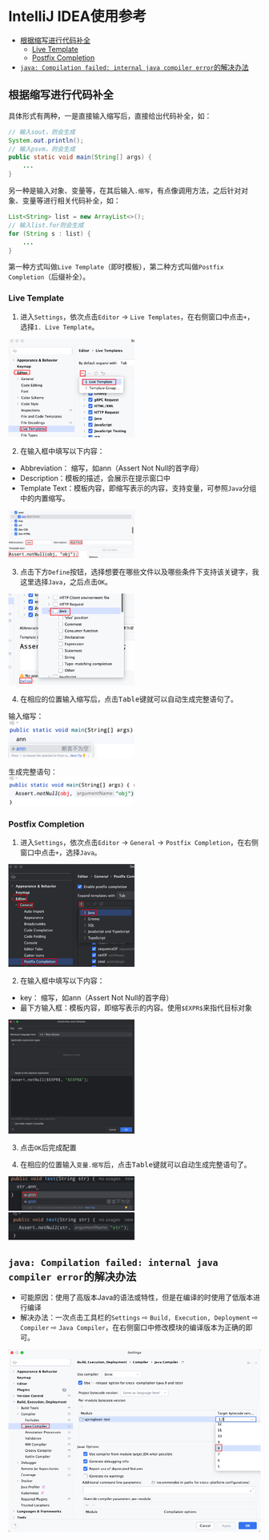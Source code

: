 <!-- omit from toc -->
# IntelliJ IDEA使用参考

- [根据缩写进行代码补全](#根据缩写进行代码补全)
  - [Live Template](#live-template)
  - [Postfix Completion](#postfix-completion)
- [`java: Compilation failed: internal java compiler error`的解决办法](#java-compilation-failed-internal-java-compiler-error的解决办法)


## 根据缩写进行代码补全

具体形式有两种，一是直接输入缩写后，直接给出代码补全，如：
```java
// 输入sout，则会生成
System.out.println();
// 输入psvm，则会生成
public static void main(String[] args) {
    ...
}
```
另一种是输入对象、变量等，在其后输入`.缩写`，有点像调用方法，之后针对对象、变量等进行相关代码补全，如：
```java
List<String> list = new ArrayList<>();
// 输入list.for则会生成
for (String s : list) {
    ...      
}
```

第一种方式叫做`Live Template`（即时模板），第二种方式叫做`Postfix Completion`（后缀补全）。

### Live Template

1. 进入`Settings`，依次点击`Editor` -> `Live Templates`，在右侧窗口中点击`+`，选择`1. Live Template`。

<img src="images/intellij/live-template1.png" width=50% />

2. 在输入框中填写以下内容：

- Abbreviation： 缩写，如ann（Assert Not Null的首字母）
- Description：模板的描述，会展示在提示窗口中
- Template Text：模板内容，即缩写表示的内容，支持变量，可参照`Java`分组中的内置缩写。

<img src="images/intellij/live-template2.png" width=50% />

3. 点击下方`Define`按钮，选择想要在哪些文件以及哪些条件下支持该关键字，我这里选择`Java`，之后点击`OK`。

<img src="images/intellij/live-template3.png" width=50% />

4. 在相应的位置输入缩写后，点击<kbd>Table</kbd>键就可以自动生成完整语句了。

输入缩写：  
<img src="images/intellij/live-template4.png" width=50% />

生成完整语句：  
<img src="images/intellij/live-template5.png" width=50% />

### Postfix Completion

1. 进入`Settings`，依次点击`Editor` -> `General` -> `Postfix Completion`，在右侧窗口中点击`+`，选择`Java`。

<img src="images/intellij/postfix-completion1.png" width=50% />

2. 在输入框中填写以下内容：
- key： 缩写，如ann（Assert Not Null的首字母）
- 最下方输入框：模板内容，即缩写表示的内容。使用`$EXPR$`来指代目标对象

<img src="images/intellij/postfix-completion2.png" width=50%/>

3. 点击`OK`后完成配置

4. 在相应的位置输入`变量.缩写`后，点击<kbd>Table</kbd>键就可以自动生成完整语句了。

<img src="images/intellij/postfix-completion3.png" width=50%/>

<img src="images/intellij/postfix-completion4.png" width=50%/>


## `java: Compilation failed: internal java compiler error`的解决办法

- 可能原因：使用了高版本Java的语法或特性，但是在编译的时使用了低版本进行编译
- 解决办法：一次点击工具栏的`Settings` ⇨ `Build, Execution, Deployment` ⇨ `Compiler` ⇨ `Java Compiler`，在右侧窗口中修改模块的编译版本为正确的即可。

![alt text](images/intellij/compiler-setting.png)
